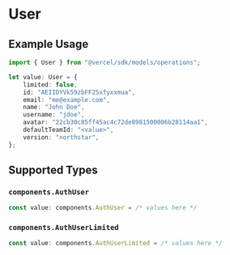 # User

## Example Usage

```typescript
import { User } from "@vercel/sdk/models/operations";

let value: User = {
    limited: false,
    id: "AEIIDYVk59zbFF2Sxfyxxmua",
    email: "me@example.com",
    name: "John Doe",
    username: "jdoe",
    avatar: "22cb30c85ff45ac4c72de8981500006b28114aa1",
    defaultTeamId: "<value>",
    version: "northstar",
};
```

## Supported Types

### `components.AuthUser`

```typescript
const value: components.AuthUser = /* values here */
```

### `components.AuthUserLimited`

```typescript
const value: components.AuthUserLimited = /* values here */
```

